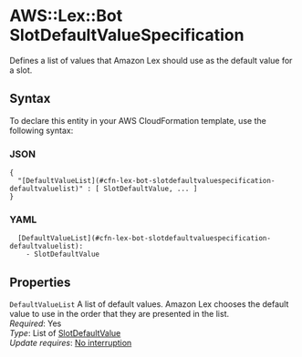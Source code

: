 # AWS::Lex::Bot SlotDefaultValueSpecification<a name="aws-properties-lex-bot-slotdefaultvaluespecification"></a>

Defines a list of values that Amazon Lex should use as the default value for a slot\.

## Syntax<a name="aws-properties-lex-bot-slotdefaultvaluespecification-syntax"></a>

To declare this entity in your AWS CloudFormation template, use the following syntax:

### JSON<a name="aws-properties-lex-bot-slotdefaultvaluespecification-syntax.json"></a>

```
{
  "[DefaultValueList](#cfn-lex-bot-slotdefaultvaluespecification-defaultvaluelist)" : [ SlotDefaultValue, ... ]
}
```

### YAML<a name="aws-properties-lex-bot-slotdefaultvaluespecification-syntax.yaml"></a>

```
  [DefaultValueList](#cfn-lex-bot-slotdefaultvaluespecification-defaultvaluelist): 
    - SlotDefaultValue
```

## Properties<a name="aws-properties-lex-bot-slotdefaultvaluespecification-properties"></a>

`DefaultValueList`  <a name="cfn-lex-bot-slotdefaultvaluespecification-defaultvaluelist"></a>
A list of default values\. Amazon Lex chooses the default value to use in the order that they are presented in the list\.  
*Required*: Yes  
*Type*: List of [SlotDefaultValue](aws-properties-lex-bot-slotdefaultvalue.md)  
*Update requires*: [No interruption](https://docs.aws.amazon.com/AWSCloudFormation/latest/UserGuide/using-cfn-updating-stacks-update-behaviors.html#update-no-interrupt)